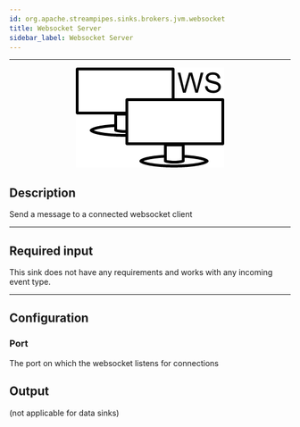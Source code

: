 ```yaml
---
id: org.apache.streampipes.sinks.brokers.jvm.websocket
title: Websocket Server
sidebar_label: Websocket Server
---
```


<!--
  ~ Licensed to the Apache Software Foundation (ASF) under one or more
  ~ contributor license agreements.  See the NOTICE file distributed with
  ~ this work for additional information regarding copyright ownership.
  ~ The ASF licenses this file to You under the Apache License, Version 2.0
  ~ (the "License"); you may not use this file except in compliance with
  ~ the License.  You may obtain a copy of the License at
  ~
  ~    http://www.apache.org/licenses/LICENSE-2.0
  ~
  ~ Unless required by applicable law or agreed to in writing, software
  ~ distributed under the License is distributed on an "AS IS" BASIS,
  ~ WITHOUT WARRANTIES OR CONDITIONS OF ANY KIND, either express or implied.
  ~ See the License for the specific language governing permissions and
  ~ limitations under the License.
  ~
  -->


***

<p align="center"> 
    <img src="/img/pipeline-elements/org.apache.streampipes.sinks.brokers.jvm.websocket/icon.png" width="266" class="pe-image-documentation"/>
</p>

## Description

Send a message to a connected websocket client

***

## Required input

This sink does not have any requirements and works with any incoming event type.

***

## Configuration

### Port

The port on which the websocket listens for connections

## Output

(not applicable for data sinks)
